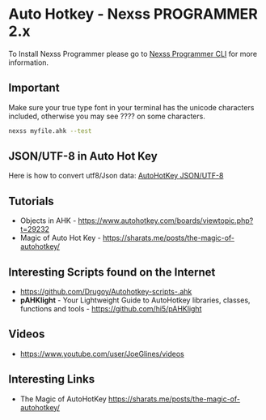 # Auto Hotkey - Nexss PROGRAMMER 2.x

To Install Nexss Programmer please go to [Nexss Programmer CLI](https://github.com/nexssp/cli#readme) for more information.

## Important

Make sure your true type font in your terminal has the unicode characters included,
otherwise you may see ???? on some characters.

```sh
nexss myfile.ahk --test
```

## JSON/UTF-8 in Auto Hot Key

Here is how to convert utf8/Json data: [AutoHotKey JSON/UTF-8](https://github.com/nexssp/language_ahk/wiki/JSON---UTF-8-in-the-AutoHotKey)

## Tutorials

- Objects in AHK - <https://www.autohotkey.com/boards/viewtopic.php?t=29232>
- Magic of Auto Hot Key - <https://sharats.me/posts/the-magic-of-autohotkey/>

## Interesting Scripts found on the Internet

- <https://github.com/Drugoy/Autohotkey-scripts-.ahk>
- **pAHKlight** - Your Lightweight Guide to AutoHotkey libraries, classes, functions and tools - <https://github.com/hi5/pAHKlight>

## Videos

- <https://www.youtube.com/user/JoeGlines/videos>

## Interesting Links

- The Magic of AutoHotKey <https://sharats.me/posts/the-magic-of-autohotkey/>
